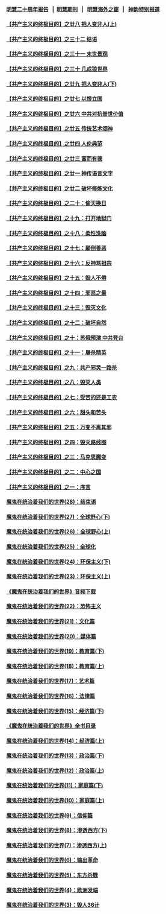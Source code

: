 #### [明慧二十周年报告](https://github.com/gfw-breaker/mh-reports/blob/master/README.md?t=07192020) &nbsp;&nbsp;|&nbsp;&nbsp;[明慧期刊](https://github.com/gfw-breaker/mh-qikan) &nbsp;&nbsp;|&nbsp;&nbsp; [明慧海外之窗](https://github.com/gfw-breaker/mh-news/blob/master/README.md?t=07192020) &nbsp;&nbsp;|&nbsp;&nbsp; [神韵特别报道](https://github.com/gfw-breaker/mh-news/blob/master/shenyun.md?t=07192020) 

#### [【共产主义的终极目的】之廿八 把人变非人(上)](../pages/nsc422/n11340492.md?t=07192020) 

#### [【共产主义的终极目的】之三十二 结语](../pages/nsc422/n11360535.md?t=07192020) 

#### [【共产主义的终极目的】之三十一 末世景观](../pages/nsc422/n11351129.md?t=07192020) 

#### [【共产主义的终极目的】之三十 几成狼世界](../pages/nsc422/n11348280.md?t=07192020) 

#### [【共产主义的终极目的】之廿九 把人变非人(下)](../pages/nsc422/n11344140.md?t=07192020) 

#### [【共产主义的终极目的】之廿七 以恨立国](../pages/nsc422/n11336944.md?t=07192020) 

#### [【共产主义的终极目的】之廿六 中共对抗普世价值](../pages/nsc422/n11324785.md?t=07192020) 

#### [【共产主义的终极目的】之廿五 传统艺术颂神](../pages/nsc422/n11296396.md?t=07192020) 

#### [【共产主义的终极目的】之廿四 人伦典范](../pages/nsc422/n11296397.md?t=07192020) 

#### [【共产主义的终极目的】之廿三 富而有德](../pages/nsc422/n11283598.md?t=07192020) 

#### [【共产主义的终极目的】之廿一 神传语言文字](../pages/nsc422/n11263265.md?t=07192020) 

#### [【共产主义的终极目的】之廿二 破坏修炼文化](../pages/nsc422/n11245728.md?t=07192020) 

#### [【共产主义的终极目的】之二十：偷天换日](../pages/nsc422/n11238846.md?t=07192020) 

#### [【共产主义的终极目的】之十九：打开地狱门](../pages/nsc422/n11206376.md?t=07192020) 

#### [【共产主义的终极目的】之十八：柔性洗脑](../pages/nsc422/n11199994.md?t=07192020) 

#### [【共产主义的终极目的】之十七：颠倒善恶](../pages/nsc422/n11179782.md?t=07192020) 

#### [【共产主义的终极目的】之十六：反神骂祖宗](../pages/nsc422/n11166798.md?t=07192020) 

#### [【共产主义的终极目的】之十五：毁人不倦](../pages/nsc422/n11166792.md?t=07192020) 

#### [【共产主义的终极目的】之十四：邪恶之最](../pages/nsc422/n11150249.md?t=07192020) 

#### [【共产主义的终极目的】之十三：毁灭文化](../pages/nsc422/n11135227.md?t=07192020) 

#### [【共产主义的终极目的】之十二：破坏自然](../pages/nsc422/n11135214.md?t=07192020) 

#### [【共产主义的终极目的】之十：苏俄预演 中共登台](../pages/nsc422/n11118424.md?t=07192020) 

#### [【共产主义的终极目的】之十一：屠杀精英](../pages/nsc422/n11118442.md?t=07192020) 

#### [【共产主义的终极目的】之九：共产邪灵一路杀](../pages/nsc422/n11114139.md?t=07192020) 

#### [【共产主义的终极目的】之八：毁灭人类](../pages/nsc422/n11108503.md?t=07192020) 

#### [【共产主义的终极目的】之七：受苦的还是工农](../pages/nsc422/n11101809.md?t=07192020) 

#### [【共产主义的终极目的】之六：甜头和苦头](../pages/nsc422/n11096971.md?t=07192020) 

#### [【共产主义的终极目的】之五：万变不离其邪](../pages/nsc422/n11091285.md?t=07192020) 

#### [【共产主义的终极目的】之四：毁灭路线图](../pages/nsc422/n11086284.md?t=07192020) 

#### [【共产主义的终极目的】之三：马克思魔变](../pages/nsc422/n11061941.md?t=07192020) 

#### [【共产主义的终极目的】之二：中心之国](../pages/nsc422/n11047728.md?t=07192020) 

#### [【共产主义的终极目的】之一：序言](../pages/nsc422/n11086077.md?t=07192020) 

#### [魔鬼在统治着我们的世界(28)：结束语](../pages/nsc422/n10936246.md?t=07192020) 

#### [魔鬼在统治着我们的世界(27)：全球野心(下)](../pages/nsc422/n10928319.md?t=07192020) 

#### [魔鬼在统治着我们的世界(26)：全球野心(上)](../pages/nsc422/n10900318.md?t=07192020) 

#### [魔鬼在统治着我们的世界(25)：全球化](../pages/nsc422/n10788205.md?t=07192020) 

#### [魔鬼在统治着我们的世界(24)：环保主义(下)](../pages/nsc422/n10695307.md?t=07192020) 

#### [魔鬼在统治着我们的世界(23)：环保主义(上)](../pages/nsc422/n10688613.md?t=07192020) 

#### [《魔鬼在统治着我们的世界》音频下载](../pages/nsc422/n10635553.md?t=07192020) 

#### [魔鬼在统治着我们的世界(22)：恐怖主义](../pages/nsc422/n10614727.md?t=07192020) 

#### [魔鬼在统治着我们的世界(21)：文化篇](../pages/nsc422/n10597706.md?t=07192020) 

#### [魔鬼在统治着我们的世界(20)：媒体篇](../pages/nsc422/n10586579.md?t=07192020) 

#### [魔鬼在统治着我们的世界(19)：教育篇(下)](../pages/nsc422/n10564808.md?t=07192020) 

#### [魔鬼在统治着我们的世界(18)：教育篇(上)](../pages/nsc422/n10526970.md?t=07192020) 

#### [魔鬼在统治着我们的世界(17)：艺术篇](../pages/nsc422/n10499093.md?t=07192020) 

#### [魔鬼在统治着我们的世界(16)：法律篇](../pages/nsc422/n10485969.md?t=07192020) 

#### [魔鬼在统治着我们的世界(15)：经济篇(下)](../pages/nsc422/n10469975.md?t=07192020) 

#### [《魔鬼在统治着我们的世界》全书目录](../pages/nsc422/n10464261.md?t=07192020) 

#### [魔鬼在统治着我们的世界(14)：经济篇(上)](../pages/nsc422/n10457370.md?t=07192020) 

#### [魔鬼在统治着我们的世界(13)：政治篇(下)](../pages/nsc422/n10448270.md?t=07192020) 

#### [魔鬼在统治着我们的世界(12)：政治篇(上)](../pages/nsc422/n10444576.md?t=07192020) 

#### [魔鬼在统治着我们的世界(11)：家庭篇(下)](../pages/nsc422/n10440961.md?t=07192020) 

#### [魔鬼在统治着我们的世界(10)：家庭篇(上)](../pages/nsc422/n10435448.md?t=07192020) 

#### [魔鬼在统治着我们的世界(9)：信仰篇](../pages/nsc422/n10432159.md?t=07192020) 

#### [魔鬼在统治着我们的世界(8)：渗透西方(下)](../pages/nsc422/n10429603.md?t=07192020) 

#### [魔鬼在统治着我们的世界(7)：渗透西方(上)](../pages/nsc422/n10426013.md?t=07192020) 

#### [魔鬼在统治着我们的世界(6)：输出革命](../pages/nsc422/n10421536.md?t=07192020) 

#### [魔鬼在统治着我们的世界(5)：东方杀戮](../pages/nsc422/n10417707.md?t=07192020) 

#### [魔鬼在统治着我们的世界(4)：欧洲发端](../pages/nsc422/n10414890.md?t=07192020) 

#### [魔鬼在统治着我们的世界(3)：毁人36计](../pages/nsc422/n10411583.md?t=07192020) 

